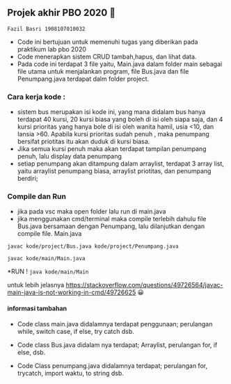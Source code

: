 ## Projek akhir PBO 2020 :bus:

```Fazil Basri 1908107010032```

- Code ini bertujuan untuk memenuhi tugas yang diberikan pada praktikum lab pbo 2020
- Code menerapkan sistem CRUD tambah,hapus, dan lihat data.
- Pada code ini terdapat 3 file yaitu, Main.java dalam folder main sebagai file utama untuk menjalankan program, file Bus.java dan file Penumpang.java 
   terdapat dalm folder project.

### Cara kerja kode :
- sistem bus merupakan isi kode ini, yang mana didalam bus hanya terdapat 40 kursi, 20 kursi biasa yang boleh di isi oleh siapa saja, 
  dan 4 kursi prioritas yang hanya bole di isi oleh wanita hamil, usia <10, dan lansia >60.
  Apabila kursi prioritas sudah penuh , maka penumpang bersifat priotitas itu akan duduk di kursi biasa.
- Jika semua kursi penuh maka akan terdapat tampilan penumpang penuh, lalu display data penumpang
- setiap penumpang akan ditampung dalam arraylist, terdapat 3 array list, yaitu arraylist penumpang biasa, arraylist priotitas, dan penumpang berdiri;

### Compile dan Run
- jika pada vsc maka open folder lalu run di main.java
- jika menggunakan cmd/terminal maka compile terlebih dahulu file Bus.java bersamaan dengan Penumpang, 
  lalu dilanjutkan dengan compile file. Main.java
 
 ```javac kode/project/Bus.java kode/project/Penumpang.java```
 
 ```javac kode/main/Main.java```
 
 *RUN !
 ```java kode/main/Main```
 
 untuk lebih jelasnya https://stackoverflow.com/questions/49726564/javac-main-java-is-not-working-in-cmd/49726625  :grinning:

 #### informasi tambahan
  - Code class main.java didalamnya terdapat penggunaan;  perulangan while, switch case,
    if else, try catch  dsb.

  - Code class Bus.java didalam nya terdapat; Arraylist, perulangan for, if else, dsb.

  - Code Class penumpang.java didalamnya terdapat; perulangan for, trycatch, import waktu, to string dsb.

